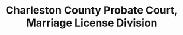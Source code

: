 ---
layout: repo
title: "Charleston County Probate Court, Marriage License Division"
id: 1953
permalink: repos/1953/
---
